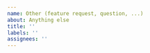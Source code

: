 ```yaml
---
name: Other (feature request, question, ...)
about: Anything else
title: ''
labels: ''
assignees: ''
---
```

